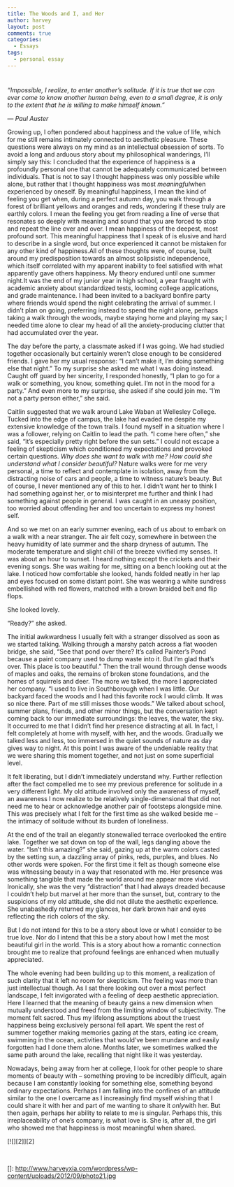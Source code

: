 ```yaml
---
title: The Woods and I, and Her
author: harvey
layout: post
comments: true
categories:
  - Essays
tags:
  - personal essay
---
```

# 

*“Impossible, I realize, to enter another’s solitude. If it is true that we can ever come to know another human being, even to a small degree, it is only to the extent that he is willing to make himself known.”*

*— Paul Auster*

Growing up, I often pondered about happiness and the value of life, which for me still remains intimately connected to aesthetic pleasure. These questions were always on my mind as an intellectual obsession of sorts. To avoid a long and arduous story about my philosophical wanderings, I’ll simply say this: I concluded that the experience of happiness is a profoundly personal one that cannot be adequately communicated between individuals. That is not to say I thought happiness was only possible while alone, but rather that I thought happiness was most *meaningful*when experienced by oneself. By meaningful happiness, I mean the kind of feeling you get when, during a perfect autumn day, you walk through a forest of brilliant yellows and oranges and reds, wondering if these truly are earthly colors. I mean the feeling you get from reading a line of verse that resonates so deeply with meaning and sound that you are forced to stop and repeat the line over and over. I mean happiness of the deepest, most profound sort. This meaningful happiness that I speak of is elusive and hard to describe in a single word, but once experienced it cannot be mistaken for any other kind of happiness.All of these thoughts were, of course, built around my predisposition towards an almost solipsistic independence, which itself correlated with my apparent inability to feel satisfied with what apparently gave others happiness. My theory endured until one summer night.It was the end of my junior year in high school, a year fraught with academic anxiety about standardized tests, looming college applications, and grade maintenance. I had been invited to a backyard bonfire party where friends would spend the night celebrating the arrival of summer. I didn’t plan on going, preferring instead to spend the night alone, perhaps taking a walk through the woods, maybe staying home and playing my sax; I needed time alone to clear my head of all the anxiety-producing clutter that had accumulated over the year.

The day before the party, a classmate asked if I was going. We had studied together occasionally but certainly weren’t close enough to be considered friends. I gave her my usual response: “I can’t make it, I’m doing something else that night.” To my surprise she asked me what I was doing instead. Caught off guard by her sincerity, I responded honestly, “I plan to go for a walk or something, you know, something quiet. I’m not in the mood for a party.” And even more to my surprise, she asked if she could join me. “I’m not a party person either,” she said.

Caitlin suggested that we walk around Lake Waban at Wellesley College. Tucked into the edge of campus, the lake had evaded me despite my extensive knowledge of the town trails. I found myself in a situation where I was a follower, relying on Caitlin to lead the path. “I come here often,” she said, “it’s especially pretty right before the sun sets.” I could not escape a feeling of skepticism which conditioned my expectations and provoked certain questions. *Why does she want to walk with me? How could she understand what I consider beautiful?* Nature walks were for me very personal, a time to reflect and contemplate in isolation, away from the distracting noise of cars and people, a time to witness nature’s beauty. But of course, I never mentioned any of this to her. I didn’t want her to think I had something against her, or to misinterpret me further and think I had something against people in general. I was caught in an uneasy position, too worried about offending her and too uncertain to express my honest self.

And so we met on an early summer evening, each of us about to embark on a walk with a near stranger. The air felt cozy, somewhere in between the heavy humidity of late summer and the sharp dryness of autumn. The moderate temperature and slight chill of the breeze vivified my senses. It was about an hour to sunset. I heard nothing except the crickets and their evening songs. She was waiting for me, sitting on a bench looking out at the lake. I noticed how comfortable she looked, hands folded neatly in her lap and eyes focused on some distant point. She was wearing a white sundress embellished with red flowers, matched with a brown braided belt and flip flops.

She looked lovely.

“Ready?” she asked.

The initial awkwardness I usually felt with a stranger dissolved as soon as we started talking. Walking through a marshy patch across a flat wooden bridge, she said, “See that pond over there? It’s called Painter’s Pond because a paint company used to dump waste into it. But I’m glad that’s over. This place is too beautiful.” Then the trail wound through dense woods of maples and oaks, the remains of broken stone foundations, and the homes of squirrels and deer. The more we talked, the more I appreciated her company. “I used to live in Southborough when I was little. Our backyard faced the woods and I had this favorite rock I would climb. It was so nice there. Part of me still misses those woods.” We talked about school, summer plans, friends, and other minor things, but the conversation kept coming back to our immediate surroundings: the leaves, the water, the sky. It occurred to me that I didn’t find her presence distracting at all. In fact, I felt completely at home with myself, with her, and the woods. Gradually we talked less and less, too immersed in the quiet sounds of nature as day gives way to night. At this point I was aware of the undeniable reality that we were sharing this moment together, and not just on some superficial level.

It felt liberating, but I didn’t immediately understand why. Further reflection after the fact compelled me to see my previous preference for solitude in a very different light. My old attitude involved only the awareness of myself, an awareness I now realize to be relatively single-dimensional that did not need me to hear or acknowledge another pair of footsteps alongside mine. This was precisely what I felt for the first time as she walked beside me – the intimacy of solitude without its burden of loneliness.

At the end of the trail an elegantly stonewalled terrace overlooked the entire lake. Together we sat down on top of the wall, legs dangling above the water. “Isn’t this amazing?” she said, gazing up at the warm colors casted by the setting sun, a dazzling array of pinks, reds, purples, and blues. No other words were spoken. For the first time it felt as though someone else was witnessing beauty in a way that resonated with me. Her presence was something tangible that made the world around me appear more vivid. Ironically, she was the very “distraction” that I had always dreaded because I couldn’t help but marvel at her more than the sunset, but, contrary to the suspicions of my old attitude, she did not dilute the aesthetic experience. She unabashedly returned my glances, her dark brown hair and eyes reflecting the rich colors of the sky.

But I do not intend for this to be a story about love or what I consider to be true love. Nor do I intend that this be a story about how I met the most beautiful girl in the world. This is a story about how a romantic connection brought me to realize that profound feelings are enhanced when mutually appreciated.

The whole evening had been building up to this moment, a realization of such clarity that it left no room for skepticism. The feeling was more than just intellectual though. As I sat there looking out over a most perfect landscape, I felt invigorated with a feeling of deep aesthetic appreciation. Here I learned that the meaning of beauty gains a new dimension when mutually understood and freed from the limiting window of subjectivity. The moment felt sacred. Thus my lifelong assumptions about the truest happiness being exclusively personal fell apart. We spent the rest of summer together making memories gazing at the stars, eating ice cream, swimming in the ocean, activities that would’ve been mundane and easily forgotten had I done them alone. Months later, we sometimes walked the same path around the lake, recalling that night like it was yesterday.

Nowadays, being away from her at college, I look for other people to share moments of beauty with – something proving to be incredibly difficult, again because I am constantly looking for something else, something beyond ordinary expectations. Perhaps I am falling into the confines of an attitude similar to the one I overcame as I increasingly find myself wishing that I could share it with her and part of me wanting to share it *only*with her. But then again, perhaps her ability to relate to me is singular. Perhaps this, this irreplaceability of one’s company, is what love is. She is, after all, the girl who showed me that happiness is most meaningful when shared.

[![][2]][2]

 

 []: http://www.harveyxia.com/wordpress/wp-content/uploads/2012/09/photo21.jpg
